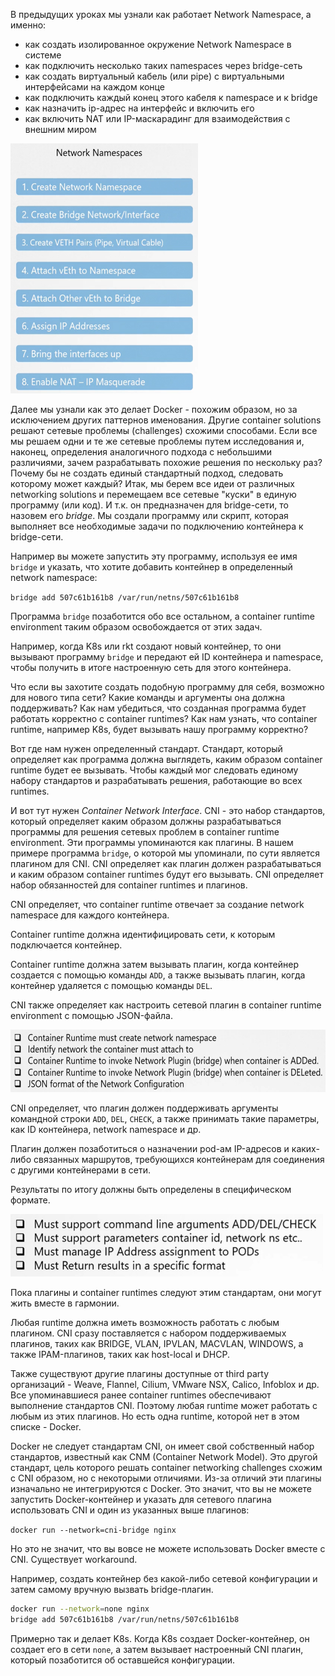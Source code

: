 В предыдущих уроках мы узнали как работает Network Namespace, а именно:
- как создать изолированное окружение Network Namespace в системе
- как подключить несколько таких namespaces через bridge-сеть
- как создать виртуальный кабель (или pipe) с виртуальными интерфейсами на каждом конце
- как подключить каждый конец этого кабеля к namespace и к bridge
- как назначить ip-адрес на интерфейс и включить его
- как включить NAT или IP-маскарадинг для взаимодействия с внешним миром

<img src="image.png" width="300" height="400"><br>

Далее мы узнали как это делает Docker - похожим образом, но за исключением других паттернов именования. Другие container solutions решают сетевые проблемы (challenges) схожими способами. Если все мы решаем одни и те же сетевые проблемы путем исследования и, наконец, определения аналогичного подхода  с небольшими различиями, зачем разрабатывать похожие решения по нескольку раз? Почему бы не создать единый стандартный подход, следовать которому может каждый? Итак, мы берем все идеи от различных networking solutions и перемещаем все сетевые "куски" в единую программу (или код). И т.к. он предназначен для bridge-сети, то назовем его *bridge*. Мы создали программу или скрипт, которая выполняет все необходимые задачи по подключению контейнера к bridge-сети.

Например вы можете запустить эту программу, используя ее имя `bridge` и указать, что хотите добавить контейнер в определенный network namespace:

`bridge add 507c61b161b8 /var/run/netns/507c61b161b8`

Программа `bridge` позаботится обо все остальном, а container runtime environment таким образом освобождается от этих задач.

Например, когда K8s или rkt создают новый контейнер, то они вызывают программу `bridge` и передают ей ID контейнера и namespace, чтобы получить в итоге настроенную сеть для этого контейнера.

Что если вы захотите создать подобную программу для себя, возможно для нового типа сети? Какие команды и аргументы она должна поддерживать? Как нам убедиться, что созданная программа будет работать корректно с container runtimes? Как нам узнать, что container runtime, например K8s, будет вызывать нашу программу корректно?

Вот где нам нужен определенный стандарт. Стандарт, который определяет как программа должна выглядеть, каким образом container runtime будет ее вызывать. Чтобы каждый мог следовать единому набору стандартов и разрабатывать решения, работающие во всех runtimes.

И вот тут нужен *Container Network Interface*. CNI - это набор стандартов, который определяет каким образом должны разрабатываться программы для решения сетевых проблем в container runtime environment. Эти программы упоминаются как плагины. В нашем примере программа `bridge`, о которой мы упоминали, по сути является плагином для CNI. CNI определяет как плагин должен разрабатываться и каким образом container runtimes будут его вызывать. CNI определяет набор обязанностей для container runtimes и плагинов.

CNI определяет, что container runtime отвечает за создание network namespace для каждого контейнера.

Container runtime должна идентифицировать сети, к которым подключается контейнер.

Container runtime должна затем вызывать плагин, когда контейнер создается с помощью команды `ADD`, а также вызывать плагин, когда контейнер удаляется с помощью команды `DEL`.

CNI также определяет как настроить сетевой плагин в container runtime environment с помощью JSON-файла.

<img src="image-1.png" width="600" height="100"><br>

CNI определяет, что плагин должен поддерживать аргументы командной строки `ADD`, `DEL`, `CHECK`, а также принимать такие параметры, как ID контейнера, network namespace и др.

Плагин должен позаботиться о назначении pod-ам IP-адресов и каких-либо связанных маршрутов, требующихся контейнерам для соединения с другими контейнерами в сети.

Результаты по итогу должны быть определены в специфическом формате.

<img src="image-2.png" width="500" height="100"><br>

Пока плагины и container runtimes следуют этим стандартам, они могут жить вместе в гармонии.

Любая runtime должна иметь возможность работать с любым плагином. CNI сразу поставляется с набором поддерживаемых плагинов, таких как BRIDGE, VLAN, IPVLAN, MACVLAN, WINDOWS, а также IPAM-плагинов, таких как host-local и DHCP.

Также существуют другие плагины доступные от third party организаций - Weave, Flannel, Cilium, VMware NSX, Calico, Infoblox и др. Все упоминавшиеся ранее container runtimes обеспечивают выполнение стандартов CNI. Поэтому любая runtime может работать с любым из этих плагинов. Но есть одна runtime, которой нет в этом списке - Docker.

Docker не следует стандартам CNI, он имеет свой собственный набор стандартов, известный как CNM (Container Network Model). Это другой стандарт, цель которого решать container networking challenges схожим с CNI образом, но с некоторыми отличиями. Из-за отличий эти плагины изначально не интегрируются с Docker. Это значит, что вы не можете запустить Docker-контейнер и указать для сетевого плагина использовать CNI и один из указанных выше плагинов:

`docker run --network=cni-bridge nginx`

Но это не значит, что вы вовсе не можете использовать Docker вместе с CNI. Существует workaround.

Например, создать контейнер без какой-либо сетевой конфигурации и затем самому вручную вызвать bridge-плагин.

```bash
docker run --network=none nginx
bridge add 507c61b161b8 /var/run/netns/507c61b161b8
```

Примерно так и делает K8s. Когда K8s создает Docker-контейнер, он создает его в сети `none`, а затем вызывает настроенный CNI плагин, который позаботится об оставшейся конфигурации.